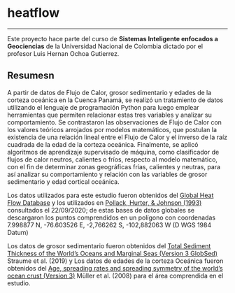 # heatflow
---

Este proyecto hace parte del curso de **Sistemas Inteligente enfocados a Geociencias** de la Universidad Nacional de Colombia 
dictado por el profesor Luis Hernan Ochoa Gutierrez.

## Resumesn
A partir de datos de Flujo de Calor, grosor sedimentario y edades de la corteza oceánica en la Cuenca Panamá, se realizó un 
tratamiento de datos utilizando el lenguaje de programación Python para luego emplear herramientas que permiten relacionar estas
tres variables y analizar su comportamiento. Se contrastaron las observaciones de Flujo de Calor con los valores teóricos arrojados 
por modelos matemáticos, que postulan la existencia de una relación lineal entre el Flujo de Calor y el inverso de la raı́z cuadrada de
la edad de la corteza oceánica. Finalmente, se aplicó algoritmos de aprendizaje supervisado de máquina, como clasificador de flujos de
calor neutros, calientes o frı́os, respecto al modelo matemático, con el fin de determinar zonas geográficas frı́as, calientes y neutras,
para ası́ analizar su comportamiento y relación con las variables de grosor sedimentario y edad cortical oceánica.

Los datos utilizados para este estudio fueron obtenidos del <a href="https://www.ihfc-iugg.org/products/global-heat-flow-database">Global Heat Flow Database</a>
y los utilizados en <a href="https://agupubs.onlinelibrary.wiley.com/doi/abs/10.1029/93RG01249">Pollack, Hurter, & Johnson (1993)</a>  consultados el 22/09/2020; 
de estas bases de datos globales se descargaron los puntos comprendidos en un polı́gono con coordenadas 7.998877 N,
-76.603526 E, -2,766262 S, -102,882063 W (D WGS 1984 Datum)

Los datos de grosor sedimentario fueron obtenidos del <a href= "https://www.ngdc.noaa.gov/mgg/sedthick/"> Total Sediment Thickness of the World’s Oceans and Marginal Seas (Version 3 GlobSed)</a> 
Straume et al. (2019) y Los datos de edades de la corteza Oceánica fueron obtenidos del 
<a href="https://www.ngdc.noaa.gov/mgg/ocean_age/ocean_age_2008.html"> Age, spreading rates and spreading symmetry of the world’s ocean crust (Version 3)</a> 
Müller et al. (2008) para el área comprendida en el estudio.

